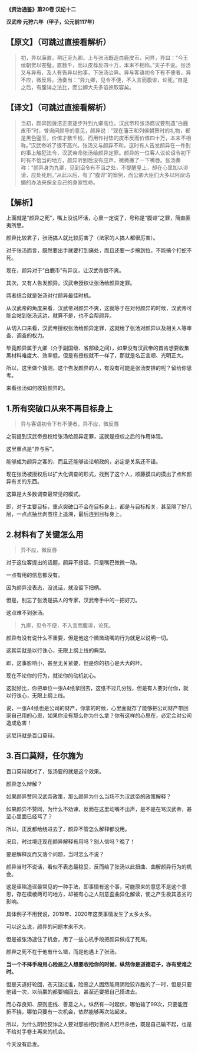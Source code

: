  **《资治通鉴》第20卷 汉纪十二**

**汉武帝 元狩六年（甲子，公元前117年）**



## **【原文】（可跳过直接看解析）**

> 初，异以廉直，稍迁至九卿。上与张汤既造白鹿皮币，问异，异曰：“今王侯朝贺以苍璧，直数千，而以皮荐反四十万，本末不相称。”天子不说。张汤又与异有，及人有告异以他事，下张汤治异。异与客语初令下有不便者，异不应，微反唇。汤奏当：“异九卿，见令不便，不入言而腹诽，论死。”自是之后，有腹诽之法比，而公卿大夫多谄谀取容矣。

## **【译文】（可跳过直接看解析）**

> 当初，颜异因廉洁正直逐步升到九卿高位。汉武帝和张汤商议要制造“白鹿皮币”时，曾询问颜导的意见，颜异说：“现在藩王和列侯朝贺时的礼物，都是黑色璧玉，价值才数千钱，而用作衬垫的皮币反而价值四十万，本末不相称。”汉武帝听了很不高兴。张汤又与颜异不和，这时有人告发颜异在一件别的事上触犯法令，汉武帝命张汤给颜异定罪。颜异的一位客人议论诏令初下时有不恰当的地方，颜异听到后没有应声，微微撇了一下嘴唇。张汤奏称：“颜异身为九卿，见到诏令有不当之处，不提醒皇上，却在心里加以诽谤，应处死刑。”从此以后，有了“腹诽”的案例，而公卿大臣们大多以阿谀谄媚的办法来保全自己的身家性命。

## **【解析】**



上面就是“颜异之死”，嘴上没说坏话，心里一定说了，号称是“腹诽”之罪，简直匪夷所思。



颜异比较君子，张汤搞人就比较厉害了（法家的人搞人都很厉害）。

对于张汤而言，既然要出手就要打到痛处，而且还要一步搞到位，不能搞个打蛇不死。

现在，颜异对于“白鹿币”有异议，让汉武帝很不爽。

其次，又有人告发颜异，汉武帝授权让张汤给颜异定罪。

两者结合就是张汤对付颜异最佳时机。

从汉武帝的角度来看，汉武帝对颜异不爽，这就等于在对付颜异的时候，汉武帝可能会站到张汤这边，就算不是，也不会帮颜异。

从切入口来看，汉武帝授权张汤给颜异定罪，这就给了张汤对颜异以及相关人等审查、调查的权力。

毕竟颜异属于九卿（介于副国级、省部级之间），如果没有汉武帝的首肯想要收集黑材料难度大、效率低，但是有授权就不一样了，那就是名正言顺、光明正大。

所以，这里做个猜测，这个告发颜异的人，有没有可能是张汤安排的呢？留给你思考。

来看张汤如何收拾颜异的。

## **1.所有突破口从来不再目标身上**

> 异与客语初令下有不便者，异不应，微反唇

之前提到汉武帝授权给张汤给颜异定罪，这就是授权之后的作用体现。

这里重点是“异与客”。

能够成为颜异之客的，而且还能够谈论朝政的，必定是关系还不错。

现在张汤被授权后以扩大化调查的形式，找到了这个人，顺藤摸瓜的摸出了点和颜异有关的东西。

这算是大多数调查最常见的模式。

即，对于主要目标，重点突破口不会在目标身上，都是与目标相关，甚至隔了好几层，一点点抽丝剥茧往上追溯，最后连到目标身上。

## **2.材料有了关键怎么用**

> 异不应，微反唇

对于这位客提出的话题，颜异不接话，只是嘴巴微微一动。

一点有用的信息都没有。

因为颜异没表态，没说话，就没留下把柄。

但是，别忘了张汤是搞人的专家，汉武帝手中的一把好刀。

这点难不到张汤。

> 九卿，见令不便，不入言而腹诽，论死。

颜异有没有说什么不重要，但是他这个微微动嘴的行为就足以说明一切。

这其实就是以行诛心，无限上纲上线的典型。

即，这事影响小，甚至无关紧要，但是你的初心是大大的坏。

现在不论你的行为，就论你的动机初心。

这就好比，你把单位一张A4纸拿回去，这纸不过几分钱，但是有人要对付你，就以行诛心，无限上纲上线。

说，一张A4纸也是公司的财产，你拿的时候，心里面就存了能够把公司财产带回家自己用的心思，如果你没有那么你为什么拿？你有这样的心思在，必定会对公司造成危害！

这尼玛就是百口莫辩。

## **3.百口莫辩，任尔施为**

百口莫辩就对了，张汤要的就是这个效果。

颜异怎么辩解？

如果颜异赞同汉武帝政策，那么颜异为什么当场不为汉武帝的政策解释？

如果颜异不赞同，为什么不劝谏，反而在这里动嘴不出声，是不是在骂汉武帝，甚至心里面已经骂了？

所以，正反都给绕进去了，颜异不管怎么解释都没用。

况且，时过境迁现在颜异解释有用吗？别人信吗？晚了！

要是解释反而又落个问题，当时怎么不说？

颜异当时不说话，看似不表态最稳妥，反而给了张汤以此扭曲、曲解颜异行为的机会。

这是诬陷造谣最常见的一种手法，即事情有这个事，可能原来的意思不是这个意思，存在模棱两可的地方，却被有心之人刻意歪曲异化解读，使之产生极其恶劣的影响。

具体例子不用我说，2019年、2020年这类事情发生了太多太多。

可以这么说，颜异的问题本来不大。

但是被张汤逮住了机会，用了一些心机手段把颜异做成了死局。

颜异之死不在于他有什么错，而是他遇上了张汤。

**当一个不择手段用心险恶之人想要收拾你的时候，纵然你是道德君子，亦有受难之时。**

但是天道好轮回，苍天饶过谁，险恶之人固然能用阴险狡诈胜的了一时，但是只要他错一次，以前赢的都要输回去，甚至还要把自己搭进去。

而心存良知、原则底线、善意之人，纵然有一时起伏，哪怕输了99次，只要能百折不挠，哪怕只要有一次机会，依然能够再次站起来。

所以，为什么阴险狡诈之人要对那些相对善的人赶尽杀绝，既是自己输不起，也是不给对手卷土再来的机会。

今天没有启发。